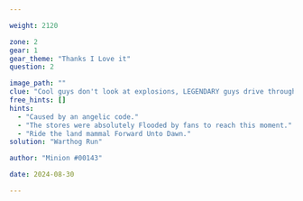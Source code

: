 ```yaml
---

weight: 2120

zone: 2
gear: 1
gear_theme: "Thanks I Love it"
question: 2

image_path: ""
clue: "Cool guys don't look at explosions, LEGENDARY guys drive through them."
free_hints: []
hints:
  - "Caused by an angelic code."
  - "The stores were absolutely Flooded by fans to reach this moment."
  - "Ride the land mammal Forward Unto Dawn."
solution: "Warthog Run"

author: "Minion #00143"

date: 2024-08-30

---
```


